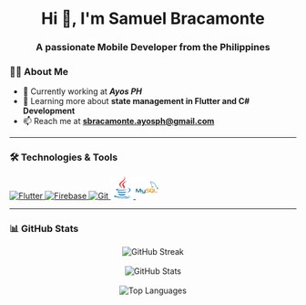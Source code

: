 <h1 align="center">Hi 👋, I'm Samuel Bracamonte</h1>
<h3 align="center">A passionate Mobile Developer from the Philippines</h3>

### 👨‍💻 About Me

- 🔭 Currently working at ***Ayos PH***
- 🌱 Learning more about **state management in Flutter and C# Development**
- 📫 Reach me at **sbracamonte.ayosph@gmail.com**

---

### 🛠️ Technologies & Tools

<p align="left">
  <a href="https://flutter.dev" target="_blank" rel="noreferrer">
    <img src="https://www.vectorlogo.zone/logos/flutterio/flutterio-icon.svg" alt="Flutter" width="40" height="40" />
  </a>
  <a href="https://firebase.google.com/" target="_blank" rel="noreferrer">
    <img src="https://www.vectorlogo.zone/logos/firebase/firebase-icon.svg" alt="Firebase" width="40" height="40" />
  </a>
  <a href="https://git-scm.com/" target="_blank" rel="noreferrer">
    <img src="https://www.vectorlogo.zone/logos/git-scm/git-scm-icon.svg" alt="Git" width="40" height="40" />
  </a>
  <a href="https://www.java.com" target="_blank" rel="noreferrer">
    <img src="https://raw.githubusercontent.com/devicons/devicon/master/icons/java/java-original.svg" alt="Java" width="40" height="40" />
  </a>
  <a href="https://www.mysql.com/" target="_blank" rel="noreferrer">
    <img src="https://raw.githubusercontent.com/devicons/devicon/master/icons/mysql/mysql-original-wordmark.svg" alt="MySQL" width="40" height="40" />
  </a>

</p>

---

### 📊 GitHub Stats

<div align="center">
  <img src="https://github-readme-streak-stats.herokuapp.com/?user=sam021624&theme=onedark" alt="GitHub Streak" />
</div>

<br/>

<div align="center">
  <img src="https://github-readme-stats-theta-flax-88.vercel.app/api?username=sam021624&show_icons=true&count_private=true&theme=onedark&include_all_commits=true&locale=en" alt="GitHub Stats" />
</div>

<br/>

<div align="center">
  <img src="https://github-readme-stats-theta-flax-88.vercel.app/api/top-langs/?username=sam021624&layout=compact&theme=onedark" alt="Top Languages" />
</div>
